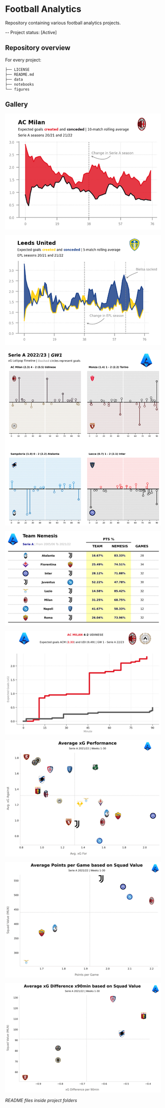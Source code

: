 # Football Analytics

Repository containing various football analytics projects.

-- Project status: [Active]

## Repository overview

For every project:

```
├── LICENSE
├── README.md
├── data
├── notebooks
└── figures
```

## Gallery

![xG-rolling-plot](/xG-rolling-plot/ACMilan/figures/ACM-xG-rolling-plot.png)

![xG-rolling-plot](/xG-rolling-plot/LeedsUnited/figures/LEEDS-xG-rolling-plot.png)

![xG-lollipop](/xG-lollipop/01-SerieA-2223/figures/140822_serieA_2223_round1.png)

![team-nemesis](/team-nemesis/figures/team-nemesis-serieA.png)

![xG-cumulative](/xG-cumulative/01-SerieA-2223/figures/140822_MilUdi-xG-cumulative.png)

![xG-performance](/xG-chart/01_30-SerieA-2122/figures/xG-SerieA_2122.png)

![xG-performance](/xG-chart/01_30-SerieA-2122/figures/xG-SerieA_2122-top7.png)

![xG-performance](/xG-chart/01_30-SerieA-2122/figures/xG-SerieA_2122-bottom6.png)

_README files inside project folders_